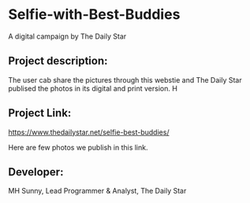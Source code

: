 # Selfie-with-Best-Buddies
A digital campaign by The Daily Star


Project description:
---------------
The user cab share the pictures through this webstie and The Daily Star publised the photos in its digital and print version.
H

Project Link: 
-------------
https://www.thedailystar.net/selfie-best-buddies/

Here are few photos we publish in this link.


Developer:
-------
MH Sunny, Lead Programmer & Analyst,
The Daily Star
